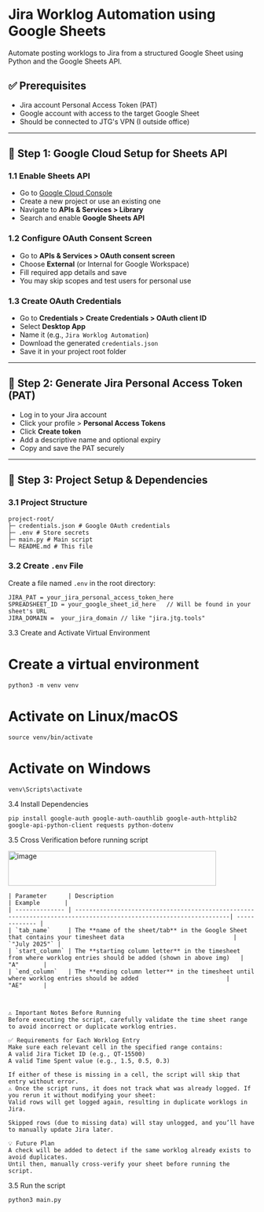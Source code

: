 # Jira Worklog Automation using Google Sheets

Automate posting worklogs to Jira from a structured Google Sheet using Python and the Google Sheets API.

## ✅ Prerequisites

- Jira account Personal Access Token (PAT)
- Google account with access to the target Google Sheet
- Should be connected to JTG's VPN (I outside office)

---

## 🔧 Step 1: Google Cloud Setup for Sheets API

### 1.1 Enable Sheets API

- Go to [Google Cloud Console](https://console.cloud.google.com/)
- Create a new project or use an existing one
- Navigate to **APIs & Services > Library**
- Search and enable **Google Sheets API**

### 1.2 Configure OAuth Consent Screen

- Go to **APIs & Services > OAuth consent screen**
- Choose **External** (or Internal for Google Workspace)
- Fill required app details and save
- You may skip scopes and test users for personal use

### 1.3 Create OAuth Credentials

- Go to **Credentials > Create Credentials > OAuth client ID**
- Select **Desktop App**
- Name it (e.g., `Jira Worklog Automation`)
- Download the generated `credentials.json`
- Save it in your project root folder

---

## 🔐 Step 2: Generate Jira Personal Access Token (PAT)

- Log in to your Jira account
- Click your profile > **Personal Access Tokens**
- Click **Create token**
- Add a descriptive name and optional expiry
- Copy and save the PAT securely

---

## 📁 Step 3: Project Setup & Dependencies

### 3.1 Project Structure
```
project-root/
├─ credentials.json # Google OAuth credentials
├─ .env # Store secrets 
├─ main.py # Main script
└─ README.md # This file
```
### 3.2 Create `.env` File

Create a file named `.env` in the root directory:

```
JIRA_PAT = your_jira_personal_access_token_here
SPREADSHEET_ID = your_google_sheet_id_here   // Will be found in your sheet's URL
JIRA_DOMAIN =  your_jira_domain // like "jira.jtg.tools"
```

3.3 Create and Activate Virtual Environment 
# Create a virtual environment
```
python3 -m venv venv
```

# Activate on Linux/macOS
```
source venv/bin/activate
```

# Activate on Windows
```
venv\Scripts\activate
```

3.4 Install Dependencies
```
pip install google-auth google-auth-oauthlib google-auth-httplib2 google-api-python-client requests python-dotenv
```
3.5 Cross Verification before running script 

<img width="423" height="71" alt="image" src="https://github.com/user-attachments/assets/e4f63409-8c86-4d82-aef1-07a094167d96" />

```
| Parameter      | Description                                                                                                       | Example       |
| -------------- | ------------------------------------------------------------------------------------------------------------------| ------------- |
| `tab_name`     | The **name of the sheet/tab** in the Google Sheet that contains your timesheet data                               | `"July 2025"` |
| `start_column` | The **starting column letter** in the timesheet from where worklog entries should be added (shown in above img)   |     "A"       |
| `end_column`   | The **ending column letter** in the timesheet until where worklog entries should be added                         |     "AE"      |



⚠️ Important Notes Before Running
Before executing the script, carefully validate the time sheet range to avoid incorrect or duplicate worklog entries.

✅ Requirements for Each Worklog Entry
Make sure each relevant cell in the specified range contains:
A valid Jira Ticket ID (e.g., QT-15500)
A valid Time Spent value (e.g., 1.5, 0.5, 0.3)

If either of these is missing in a cell, the script will skip that entry without error.
⚠️ Once the script runs, it does not track what was already logged. If you rerun it without modifying your sheet:
Valid rows will get logged again, resulting in duplicate worklogs in Jira.

Skipped rows (due to missing data) will stay unlogged, and you’ll have to manually update Jira later.

💡 Future Plan
A check will be added to detect if the same worklog already exists to avoid duplicates.
Until then, manually cross-verify your sheet before running the script.
```
3.5 Run the script
```
python3 main.py 
```

